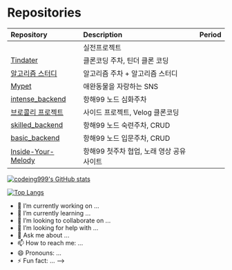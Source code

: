 # Repositories
| Repository                                                               |  Description                   | Period    | 
| :----------------------------------------------------------------------- | :----------------------------- | :-------- |
| | 실전프로젝트 |  |  |
| [Tindater](https://github.com/TinDater/TinDater-backend) | 클론코딩 주차, 틴더 클론 코딩 |  |
| [알고리즘 스터디](https://github.com/codeing999/hanghae-algorithm-study) | 알고리즘 주차 + 알고리즘 스터디 |  |
| [Mypet](https://github.com/my-pet-hh99/mypet-back) | 애완동물을 자랑하는 SNS |  | 
| [intense_backend](https://github.com/codeing999/intense_backend) | 항해99 노드 심화주차 |  |
| [브로콜리 프로젝트](https://github.com/Broccoli-Velog/Broccoli-Backend)  | 사이드 프로젝트, Velog 클론코딩  |  |
| [skilled_backend](https://github.com/codeing999/skilled_backend) | 항해99 노드 숙련주차, CRUD |  |
| [basic_backend](https://github.com/codeing999/basic_backend) | 항해99 노드 입문주차, CRUD |  |
| [Inside-Your-Melody](https://github.com/codeing999/Inside-Your-Melody) | 항해99 첫주차 협업, 노래 영상 공유 사이트 |  |


[![codeing999's GitHub stats](https://github-readme-stats.vercel.app/api?username=Codeing999&show_icons=true&theme=cobalt)](https://github.com/Codeing999/github-readme-stats)

[![Top Langs](https://github-readme-stats.vercel.app/api/top-langs/?username=codeing999)](https://github.com/codeing999/github-readme-stats)

- 🔭 I’m currently working on ...
- 🌱 I’m currently learning ...
- 👯 I’m looking to collaborate on ...
- 🤔 I’m looking for help with ...
- 💬 Ask me about ...
- 📫 How to reach me: ...
- 😄 Pronouns: ...
- ⚡ Fun fact: ...
-->
